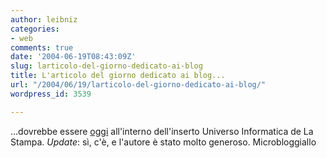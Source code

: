 ```yaml
---
author: leibniz
categories:
- web
comments: true
date: '2004-06-19T08:43:09Z'
slug: larticolo-del-giorno-dedicato-ai-blog
title: L'articolo del giorno dedicato ai blog...
url: "/2004/06/19/larticolo-del-giorno-dedicato-ai-blog/"
wordpress_id: 3539

---
```

...dovrebbe essere [oggi](https://www.iftf.it/yellowblog/archivio.asp?month=2004/06#1124) all'interno dell'inserto Universo Informatica de La Stampa. _Update_: sì, c'è, e l'autore è stato molto generoso.
Microbloggiallo

